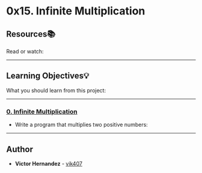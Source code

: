# 0x15. Infinite Multiplication

## Resources:books:
Read or watch:

---
## Learning Objectives:bulb:
What you should learn from this project:

---

### [0. Infinite Multiplication](./0-mul.c)
* Write a program that multiplies two positive numbers:

---

## Author
* **Victor Hernandez** - [vik407](https://github.com/vik407)